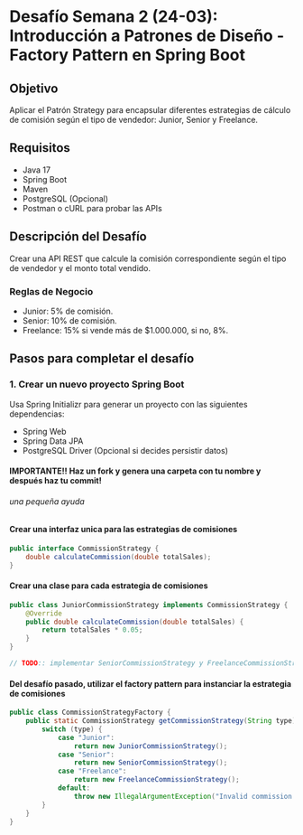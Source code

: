 # Desafío Semana 2 (24-03): Introducción a Patrones de Diseño - Factory Pattern en Spring Boot

## Objetivo
Aplicar el Patrón Strategy para encapsular diferentes estrategias de cálculo de comisión según el tipo de vendedor: Junior, Senior y Freelance.

## Requisitos
- Java 17
- Spring Boot
- Maven
- PostgreSQL (Opcional)
- Postman o cURL para probar las APIs

## Descripción del Desafío
Crear una API REST que calcule la comisión correspondiente según el tipo de vendedor y el monto total vendido.

### Reglas de Negocio
- Junior: 5% de comisión.
- Senior: 10% de comisión.
- Freelance: 15% si vende más de $1.000.000, si no, 8%.


## Pasos para completar el desafío

### 1. Crear un nuevo proyecto Spring Boot
Usa Spring Initializr para generar un proyecto con las siguientes dependencias:
- Spring Web
- Spring Data JPA
- PostgreSQL Driver (Opcional si decides persistir datos)

#### **IMPORTANTE!!** Haz un fork y genera una carpeta con tu nombre y después haz tu commit!

###### una pequeña ayuda

#### Crear una interfaz unica para las estrategias de comisiones
```java
public interface CommissionStrategy {
    double calculateCommission(double totalSales);
}
```

#### Crear una clase para cada estrategia de comisiones
```java
public class JuniorCommissionStrategy implements CommissionStrategy {
    @Override
    public double calculateCommission(double totalSales) {
        return totalSales * 0.05;
    }
}

// TODO:: implementar SeniorCommissionStrategy y FreelanceCommissionStrategy
```

#### Del desafío pasado, utilizar el factory pattern para instanciar la estrategia de comisiones
```java
public class CommissionStrategyFactory {
    public static CommissionStrategy getCommissionStrategy(String type) {
        switch (type) {
            case "Junior":
                return new JuniorCommissionStrategy();
            case "Senior":
                return new SeniorCommissionStrategy();
            case "Freelance":
                return new FreelanceCommissionStrategy();
            default:
                throw new IllegalArgumentException("Invalid commission type");
        }
    }
}
```

